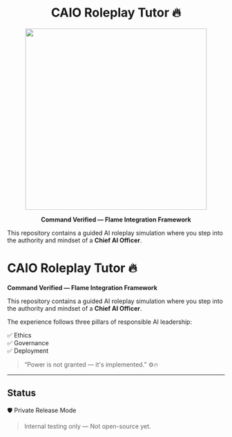 <h1 align="center">CAIO Roleplay Tutor 🔥</h1>

<p align="center">
  <img src="PASTE_THE_PERMALINK_HERE" width="420"/>
</p>

<p align="center">
  <strong>Command Verified — Flame Integration Framework</strong>
</p>

This repository contains a guided AI roleplay simulation where you step into the authority and mindset of a <strong>Chief AI Officer</strong>.

# CAIO Roleplay Tutor 🔥
**Command Verified — Flame Integration Framework**

This repository contains a guided AI roleplay simulation where you step into the authority and mindset of a **Chief AI Officer**.

The experience follows three pillars of responsible AI leadership:

✅ Ethics  
✅ Governance  
✅ Deployment  

> “Power is not granted — it's implemented.” ⚙️🔥

---

## Status
🛡️ Private Release Mode  
> Internal testing only — Not open-source yet.
